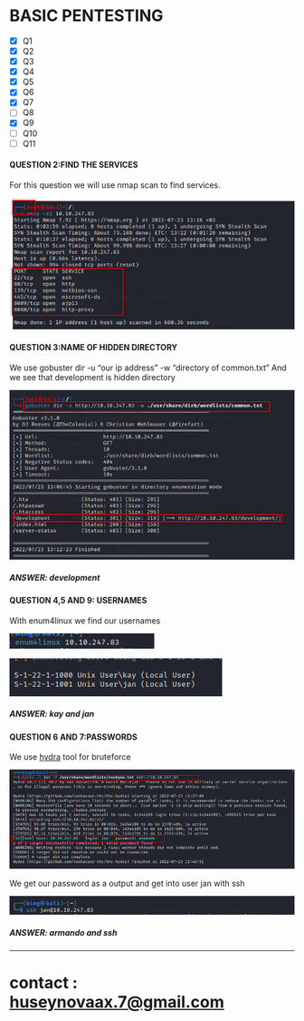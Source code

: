 # BASIC PENTESTING
- [x] Q1
- [x] Q2
- [x] Q3
- [x] Q4
- [x] Q5
- [x] Q6
- [x] Q7
- [ ] Q8
- [x] Q9
- [ ] Q10
- [ ] Q11

#### QUESTION 2:FIND THE SERVICES
For this question we will use nmap scan to find services.

![img1](https://github.com/khadija1903/article/blob/main/SKYSEC/writeup_basicpentesting/img/1.png)

#### QUESTION 3:NAME OF HIDDEN DIRECTORY

We use gobuster  dir -u “our ip address” -w “directory of common.txt”
And we see that  development is hidden directory 

 ![img2](https://github.com/khadija1903/article/blob/main/SKYSEC/writeup_basicpentesting/img/2.png)
 
##### ANSWER: development

#### QUESTION 4,5 AND 9: USERNAMES
With enum4linux we find our usernames 

![img3](https://github.com/khadija1903/article/blob/main/SKYSEC/writeup_basicpentesting/img/3.png)

![img4](https://github.com/khadija1903/article/blob/main/SKYSEC/writeup_basicpentesting/img/4.png)

##### ANSWER: kay and jan

#### QUESTION 6 AND 7:PASSWORDS
We use [hydra](https://github.com/khadija1903/article/tree/main/SKYSEC/article_hydra) tool for bruteforce

![img5](https://github.com/khadija1903/article/blob/main/SKYSEC/writeup_basicpentesting/img/5.png)

We get our password as a output and get into user jan with ssh 

![img6](https://github.com/khadija1903/article/blob/main/SKYSEC/writeup_basicpentesting/img/6.png)

##### ANSWER: armando and ssh

---

# contact : huseynovaax.7@gmail.com
